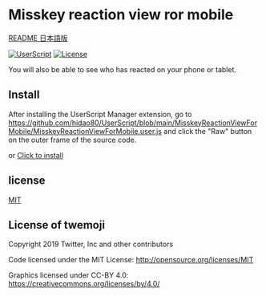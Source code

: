 # Misskey reaction view ror mobile

[README 日本語版](./README_ja.md)

[![UserScript](https://img.shields.io/badge/Framework-UserScript-blue.svg)](https://en.wikipedia.org/wiki/Userscript)
[![License](https://img.shields.io/github/license/hidao80/UserScript)](/LICENSE)

You will also be able to see who has reacted on your phone or tablet.

## Install

After installing the UserScript Manager extension, go to https://github.com/hidao80/UserScript/blob/main/MisskeyReactionViewForMobile/MisskeyReactionViewForMobile.user.js and click the "Raw" button on the outer frame of the source code.

or [Click to install](https://github.com/hidao80/UserScript/raw/main/MisskeyReactionViewForMobile/MisskeyReactionViewForMobile.user.js)

## license

[MIT](/LICENSE)

## License of twemoji

Copyright 2019 Twitter, Inc and other contributors

Code licensed under the MIT License: <http://opensource.org/licenses/MIT>

Graphics licensed under CC-BY 4.0: <https://creativecommons.org/licenses/by/4.0/>
